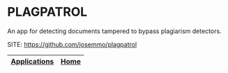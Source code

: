 # PLAGPATROL

 An app for detecting documents tampered to bypass plagiarism detectors.
  
 SITE: https://github.com/josemmo/plagpatrol

 | [Applications](https://portable-linux-apps.github.io/apps.html) | [Home](https://portable-linux-apps.github.io)
 | --- | --- |
